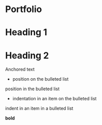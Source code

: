 # Portfolio

# Heading 1


# Heading 2


Anchored text

* position on the bulleted list

position in the bulleted list
* indentation in an item on the bulleted list

indent in an item in a bulleted list

**bold**





